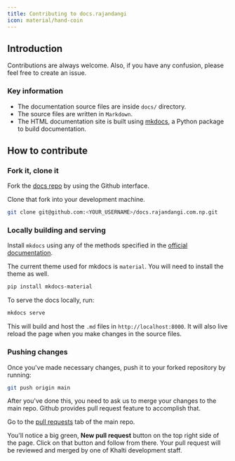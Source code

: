 ```yaml
---
title: Contributing to docs.rajandangi
icon: material/hand-coin
---
```


## Introduction
Contributions are always welcome. Also, if you have any confusion,
please feel free to create an issue.


### Key information

* The documentation source files are inside `docs/` directory.
* The source files are written in `Markdown`.
* The HTML documentation site is built using [mkdocs](http://www.mkdocs.org),
  a Python package to build documentation.


## How to contribute

### Fork it, clone it

Fork the [docs repo](https://github.com/rajandangi/docs.rajandangi.com.np) by using the
Github interface.

Clone that fork into your development machine.

```bash
git clone git@github.com:<YOUR_USERNAME>/docs.rajandangi.com.np.git
```

### Locally building and serving

Install `mkdocs` using any of the methods specified in the
[official documentation](http://www.mkdocs.org/#installation).

The current theme used for mkdocs is `material`. You will need to
install the theme as well.

```bash
pip install mkdocs-material
```

To serve the docs locally, run:

```bash
mkdocs serve
```

This will build and host the `.md` files in `http://localhost:8000`. It will also
live reload the page when you make changes in the source files.

### Pushing changes

Once you've made necessary changes, push it to your forked repository by running:

```bash
git push origin main
```

After you've done this, you need to ask us to merge your changes to the main repo.
Github provides pull request feature to accomplish that.

Go to the [pull requests](https://github.com/rajandangi/docs.rajandangi.com.np/pulls)
tab of the main repo.

You'll notice a big green, **New pull request** button on the top right side of the
page. Click on that button and follow from there.
Your pull request will be reviewed and merged by one of Khalti development staff.